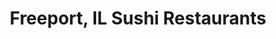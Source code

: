 ---
layout: city
title: Freeport, IL Sushi Restaurants
permalink: /illinois/freeport/
stateAbbr: IL
stateName: Illinois
cityName: Freeport
---
